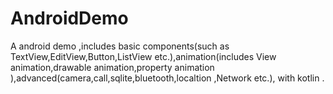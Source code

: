 # AndroidDemo
A android demo ,includes basic components(such as TextView,EditView,Button,ListView etc.),animation(includes View animation,drawable animation,property animation ),advanced(camera,call,sqlite,bluetooth,localtion ,Network etc.), with kotlin .
